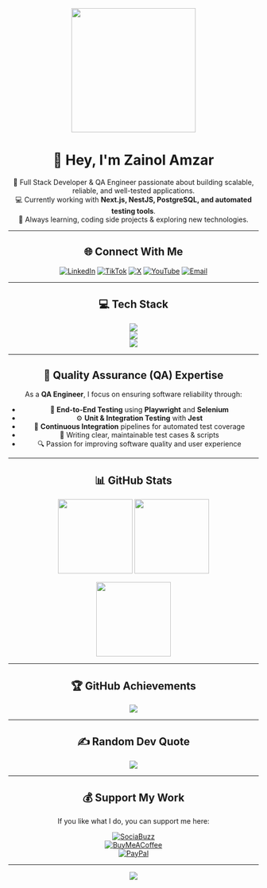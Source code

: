 <div align="center">

<!-- Animated Banner / GIF -->
<img src="https://media.giphy.com/media/2IudUHdI075HL02Pkk/giphy.gif" width="250" />

# 👋 Hey, I'm **Zainol Amzar**
🚀 Full Stack Developer & QA Engineer passionate about building scalable, reliable, and well-tested applications.  
💻 Currently working with **Next.js, NestJS, PostgreSQL, and automated testing tools**.  
🌱 Always learning, coding side projects & exploring new technologies.  

---

## 🌐 Connect With Me
[![LinkedIn](https://img.shields.io/badge/LinkedIn-%230077B5.svg?style=for-the-badge&logo=linkedin&logoColor=white)](https://linkedin.com/in/zainol-amzar) 
[![TikTok](https://img.shields.io/badge/TikTok-%23000000.svg?style=for-the-badge&logo=TikTok&logoColor=white)](https://tiktok.com/@zain.coder) 
[![X](https://img.shields.io/badge/X-black.svg?style=for-the-badge&logo=X&logoColor=white)](https://x.com/zain_coder) 
[![YouTube](https://img.shields.io/badge/YouTube-%23FF0000.svg?style=for-the-badge&logo=YouTube&logoColor=white)](https://youtube.com/@ZainOnAir) 
[![Email](https://img.shields.io/badge/Email-D14836?style=for-the-badge&logo=gmail&logoColor=white)](mailto:zainolamzar.work@gmail.com)  

---

## 💻 Tech Stack
<p align="center">
  <img src="https://skillicons.dev/icons?i=js,ts,react,next,angular,nodejs,nest,express,tailwind,bootstrap,vercel,cloudflare" /><br/>
  <img src="https://skillicons.dev/icons?i=postgres,mysql,mongodb,supabase,prisma" /><br/>
  <img src="https://skillicons.dev/icons?i=selenium,jest,playwright,git,github,vscode" />
</p>

---

## 🧪 Quality Assurance (QA) Expertise
As a **QA Engineer**, I focus on ensuring software reliability through:
- 🧭 **End-to-End Testing** using **Playwright** and **Selenium**  
- ⚙️ **Unit & Integration Testing** with **Jest**  
- 🚀 **Continuous Integration** pipelines for automated test coverage  
- 🧩 Writing clear, maintainable test cases & scripts  
- 🔍 Passion for improving software quality and user experience  

---

## 📊 GitHub Stats
<p align="center">
  <img src="https://github-readme-stats.vercel.app/api?username=zainolamzar&theme=chartreuse-dark&hide_border=false&include_all_commits=true&count_private=true" height="150"/>
  <img src="https://nirzak-streak-stats.vercel.app/?user=zainolamzar&theme=chartreuse-dark&hide_border=false" height="150"/>
</p>

<p align="center">
  <img src="https://github-readme-stats.vercel.app/api/top-langs/?username=zainolamzar&theme=chartreuse-dark&hide_border=false&layout=compact&langs_count=8" height="150"/>
</p>

---

## 🏆 GitHub Achievements
![](https://github-profile-trophy.vercel.app/?username=zainolamzar&theme=onestar&no-frame=true&margin-w=10)

---

## ✍️ Random Dev Quote
![](https://quotes-github-readme.vercel.app/api?type=vertical&theme=tokyonight)

---

## 💰 Support My Work
If you like what I do, you can support me here:  

[![SociaBuzz](https://img.shields.io/badge/-SociaBuzz-ff6f00?style=for-the-badge&logo=heart&logoColor=white)](https://sociabuzz.com/zainolamzar/tribe)  
[![BuyMeACoffee](https://img.shields.io/badge/-Buy%20Me%20a%20Coffee-ffdd00?style=for-the-badge&logo=buy-me-a-coffee&logoColor=black)](https://buymeacoffee.com/zainolamzar)  
[![PayPal](https://img.shields.io/badge/-PayPal-00457C?style=for-the-badge&logo=paypal&logoColor=white)](https://paypal.me/zainolamzar)  

---

[![](https://visitcount.itsvg.in/api?id=zainolamzar&icon=2&color=0)](https://visitcount.itsvg.in)  

</div>
